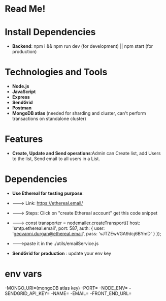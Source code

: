 ﻿# Read Me!

# Install Dependencies
- **Backend**: npm i && npm run dev (for development) || npm start (for production)

# Technologies and Tools
-   **Node.js**
-   **JavaScript**
- **Express**
- **SendGrid**
- **Postman**
- **MongoDB atlas** (needed for sharding and cluster, can't perform transactions on standalone cluster)

# Features
-   **Create, Update and Send operations**:Admin can  Create list, add Users to the list, Send email to all users in a List.

# Dependencies
- **Use Ethereal for testing purpose**:
- ---> Link: https://ethereal.email/
- ---> Steps: Click on "create Ethereal account" get this code snippet 
- ---> const transporter = nodemailer.createTransport({
            host: 'smtp.ethereal.email',
            port: 587,
            auth: {
                user: 'geovanni.durgan@ethereal.email',
                pass: 'vJTZEwVGA9dcj6BYmD'
              }
        });

- --->paste it in the ./utils/emailService.js

- **SendGrid for production** : update your env key

# env vars
-MONGO_URI=(mongoDB atlas key)
-PORT=
-NODE_ENV=
-SENDGRID_API_KEY=
-NAME=
-EMAIL=
-FRONT_END_URL=





